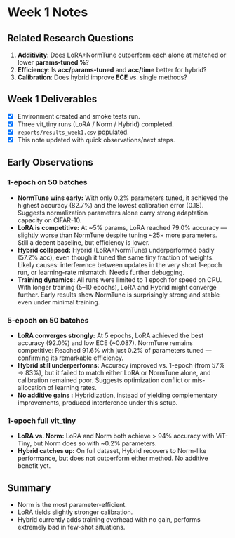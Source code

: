 # Week 1 Notes

## Related Research Questions 
1. **Additivity**: Does LoRA+NormTune outperform each alone at matched or lower **params‑tuned %**?
2. **Efficiency**: Is **acc/params‑tuned** and **acc/time** better for hybrid?
3. **Calibration**: Does hybrid improve **ECE** vs. single methods?

## Week 1 Deliverables
- [x] Environment created and smoke tests run.
- [x] Three vit_tiny runs (LoRA / Norm / Hybrid) completed.
- [x] `reports/results_week1.csv` populated.
- [x] This note updated with quick observations/next steps.

## Early Observations 
### 1-epoch on 50 batches
- **NormTune wins early:**
With only 0.2% parameters tuned, it achieved the highest accuracy (82.7%) and the lowest calibration error (0.18).
Suggests normalization parameters alone carry strong adaptation capacity on CIFAR-10.
- **LoRA is competitive:**
At ~5% params, LoRA reached 79.0% accuracy — slightly worse than NormTune despite tuning ~25× more parameters.
Still a decent baseline, but efficiency is lower.
- **Hybrid collapsed:**
Hybrid (LoRA+NormTune) underperformed badly (57.2% acc), even though it tuned the same tiny fraction of weights.
Likely causes: interference between updates in the very short 1-epoch run, or learning-rate mismatch. Needs further debugging.
- **Training dynamics:**
All runs were limited to 1 epoch for speed on CPU. With longer training (5–10 epochs), LoRA and Hybrid might converge further.
Early results show NormTune is surprisingly strong and stable even under minimal training.

### 5-epoch on 50 batches
- **LoRA converges strongly:** At 5 epochs, LoRA achieved the best accuracy (92.0%) and low ECE (~0.087).
NormTune remains competitive: Reached 91.6% with just 0.2% of parameters tuned — confirming its remarkable efficiency.
- **Hybrid still underperforms:** Accuracy improved vs. 1-epoch (from 57% → 83%), but it failed to match either LoRA or NormTune alone, and calibration remained poor. Suggests optimization conflict or mis-allocation of learning rates.
- **No additive gains :** Hybridization, instead of yielding complementary improvements, produced interference under this setup.

### 1-epoch full vit_tiny
- **LoRA vs. Norm:** LoRA and Norm both achieve > 94% accuracy with ViT-Tiny, but Norm does so with ~0.2% parameters.
- **Hybrid catches up:** On full dataset, Hybrid recovers to Norm-like performance, but does not outperform either method. No additive benefit yet. 

## Summary
- Norm is the most parameter-efficient.
- LoRA tields slightly stronger calibration.
- Hybrid currently adds training overhead with no gain, performs extremely bad in few-shot situations. 